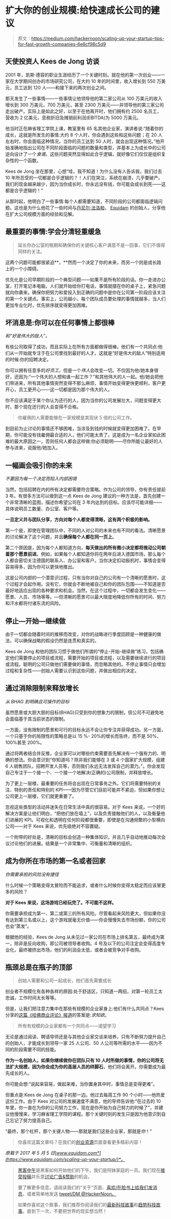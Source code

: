 # 扩大你的创业规模:给快速成长公司的建议

> 原文：<https://medium.com/hackernoon/scaling-up-your-startup-tips-for-fast-growth-companies-6e6cf98c5d9>

## 天使投资人 Kees de Jong 访谈

2001 年，凯斯·德容的职业生涯经历了一个关键时刻。就在他的第一次创业——一家在大学期间创办的市场研究公司，在大约 10 年的时间里，收入增长到 550 万美元，员工达到 120 人——和接下来的两次创业之间。

那天发生了一些事情——一些事情让他领导他的第二家公司从 100 万美元的收入增长到 300 万美元，700 万美元，甚至 2300 万美元——并领导他的第三家公司走出破产。实际上是如此之好，以至于在他离开时，他们拥有约 2500 名员工，营收为 2 亿美元，息税折旧及摊销前利润(EBITDA)为 5000 万美元。

他当时正在麻省理工学院上课，教室里有 65 名其他企业家，演讲者说:“随着你的成长，这就是所发生的事情:大约 8 个人时，你会遇到这些和这些问题；在 20 人左右时，你会面临这种情况，当你的员工达到 50 人时，就会出现这种情况。”他开始准确地指出公司在不同阶段面临的问题的数量和类型，并基本上为成长中的公司逆向设计了一个*食谱*。这些问题突然显得如此合乎逻辑，就好像它们仅仅是组织复杂性的一个函数。

Kees de Jong 坐在那里，心想“哇，我不知道！为什么没有人告诉我，我们过去 10 年所忍受的一切都是合乎逻辑的？！人们在哭泣，系统在崩溃，几乎要破产。我们的现金越来越少，因为当你成长时，你永远没有钱，你可能会成长到死——这都是合乎逻辑的！”

从那时起，他明白了一些事情:每个人都需要知道，不同阶段的公司都面临逻辑问题。这也是为什么他花了一些时间与[丹尼尔·法洛帕](/@faloppad)， [Equidam](https://www.equidam.com/) 的创始人，分享他在扩大公司规模方面的经验和见解。

## 最重要的事情:学会分清轻重缓急

> 延长你办公室的租期和确保你的关键核心客户满意不是一回事，它们不值得同样的关注。

这两个问题可能都很紧迫**，**然而一个决定了你的未来，而另一个则是成长路上的一个小障碍。

优先化是公司早期阶段的一个典型问题——如果不是所有阶段的话。你一走进办公室，打开笔记本电脑，人们就开始给你打电话，事情就摆在你的桌子上，紧急问题就向你袭来。确保你把努力和爱投入到正确的问题中是你在公司第一阶段应该关注的第一个关键点。事实上，公司越小，每个团队成员要处理的事情就越多，当人们更加专业化时，优先排序就变得更加困难。

## 坏消息是:你可以在任何事情上都很棒

*和“好是伟大的敌人”。*

有些公司取得了成功，而且实际上在所有方面都做得很棒。他们有一个共同点:他们从一开始就专注于在公司里找到最好的人才。这就是“好是伟大的敌人”特别适用的时候:你的招聘决定。

你可以拥有任意多的*好员工*，但是一个*伟人*会改变一切。不仅因为他/她本身很好，还因为:“一个伟大的人想和谁一起工作？”和其他伟大的人一起。他/她会把他们带进来，所有其他事情突然变得不那么麻烦，事情开始变得更快更顺利，客户更开心，员工更开心——这一切都是因为那个伟大的人。

你不应该满足于某个你认为还行的人，因为当你的公司发展壮大，问题变得更大时，那个现在还行的人会变得不合格。

> 你雇佣的人需要能够在一家规模是其现状 5 倍的公司工作。

到目前为止讨论的事情还不够困难，当涉及到钱的时候就变得更加困难了。在早期，你可能没有钱雇佣最合适的人，他们可能太贵了。这是成为一名企业家如此困难的最大原因之一，否则任何人都会这样做:你必须聪明——尽你所能让最好的人参与进来，说服他/她加入。

## 一幅画会吸引你的未来

*不要因为每一个决定而陷入内部困境*

当然，包括招聘在内的所有决定都需要符合策略。作为公司的领导，你有责任提前 3 年。有很多方法可以做到这一点 Kees de Jong 建议的一种方法是，首先创建一个非常清晰的蓝图，描述你希望公司在 3 年内达到的目标。应该尽可能详细——具体说明员工数量、办公室、客户等。

**一旦定义并与团队分享，方向对每个人都变得清晰，这有两个积极的影响。**

第一个是，即使在管理团队中，不同的人对公司的未来也有不同的看法。清晰愿景的讨论解决了这个问题，并且**确保每个人都在同一页上**。

第二个原因是，因为每个人都知道方向，**每天做出的所有微小决定都将推动公司朝着那个愿景前进**。例如，如果每个人都知道你将在两年后进入德国市场，那么每个人都会密切关注德国的联系人、办公室和客户。当你决定扣动扳机时，事情会变得容易得多，因为你可以更快地推出。

这是公司内部的一个潜意识过程，只有当你对自己的公司有一个清晰的愿景时，这个过程才会起作用。没有它，你就会不断地被自己和你的团队包围——不知道是否最好地适应出现的各种要求和机会。当然，在这个过程中，一切都会发生变化——愿景、人员、市场等等。—但清晰的愿景可以最大限度地降低你所有的时间、努力和汗水都将付诸东流的风险。

## 停止—开始—继续做

由于一切都会随着时间的推移而改变，对你的战略进行季度回顾是一种健康的做法，可以确保战略的假设仍然是连贯和真实的。

Kees de Jong 和他的团队习惯于做他们所谓的“停止-开始-继续做”练习，包括确定他们需要停止的项目或流程，需要开始的项目或流程，以及需要继续进行的项目或流程。聪明的公司只做他们需要做的事情，而忽略其他的。不停止事情只会增加过程和复杂性——创始人需要认识到这些问题，并做出相应的决定。

## 通过消除限制来释放增长

*从 BHAG 到明确且可操作的目标*

虽然愿景或大胆大胆的目标(BHAG)只受到你的想象力的限制，但公司不可避免地会面临基于其当前状态的限制。

一方面，没有限制的愿景和可行的目标永远不会让你专注并获得成功。另一方面，一个只基于你的局限性的策略总是以 15 %- 20%的增长而告终，而不是 50%、100%甚至 200%。

通过将两者结合并反推，企业家可以对哪些约束需要首先解决有一个强有力的、明确的想法。你会意识到“你知道吗？除非我们能够在 3 或 4 个国家扩大规模，组建 6 人销售团队，招聘开发人员等，否则我们永远无法发挥自己的潜力。”。你会发现自己专注于一个接一个、一个接一个地解决(正确的)公司限制，并释放增长。

为了更上一层楼，最重要的任务将会出现在日常事务之外。它们将需要特别的关注、特别的责任和特别的 KPI——因为尽管它们目前可能并不紧迫，但如果你想让公司更上一层楼，它们就更重要了。

忽视这些类型的活动并迷失在日常生活中真的很容易。对于 Kees 来说，一个好的解决方案是让他们明白，“把他们放在墙上”，以及负责接触他们的人，以及衡量他们进展的 KPI。可视化和透明在任何阶段都很重要，即使是在沟通频繁的小型横向公司——对于 Kees 来说，优先级绝对不容置疑。

一个附带的好处是，清晰的目标会创造一种集体知识，并且几乎自动地推动每次会议讨论他们的进展。结果是一个非常集中、可衡量和清晰的组织。

## 成为你所在市场的第一名或者回家

*你需要承担的风险没有捷径*

什么时候一个策略变得太冒险而不能追求，或者什么时候你变得太稳定而应该冒更多的风险？

**对于 Kees 来说，这场游戏已经玩完了。不可能不这样。**

你需要承担成为第一、第二或第三的所有风险。尽管看起来风险更大，但如果你没有达到第三名或以上，这个游戏就毫无价值——你会慢慢失去市场份额，你的公司也会“蒸发”。

根据他的经验，Kees de Jong 从未见过一家公司在市场上排名第五，最终成为第一，除非是反向收购，即公司被领导者收购。4 号及以下的公司注定会变得高度专业化，最终被挤出市场，他们的利润会太低，或者会被竞争对手收购。

## 瓶颈总是在瓶子的顶部

> 创始人需要和公司一起成长，他们首先需要成长

创业者不规模化有各种各样的原因:处于舒适区，只知道一两招，对第一轮员工太忠诚，工作时间太长等等。

但是，让我们把注意力集中在那些有规模的企业家身上:他们有什么共同点？Kees 分享的[这篇《哈佛商业评论》报道](https://hbr.org/2002/12/why-entrepreneurs-dont-scale)的答案是:*求知欲*。

> 所有有规模的企业家都有一个共同点——渴望学习

无论是通过阅读、聘请导师还是与其他企业家交谈来培养，只有不断努力提升自己的创始人，才能成长到领导一家 25 人公司、50 人公司等所需的水平——因为不同的阶段需要不同的技能。

**作为一名创始人，如果你继续做你在团队只有 10 人时所做的事情，你的公司将无法扩大规模，因为你会成为你的高层人员的绊脚石**，他们将会离开。你需要成为最先成长的人。

你可能会想:“说起来容易，做起来难，当你置身其中时，事情总是变得更难”。

但重点是:Kees de Jong 在桌子的那一边。他过去每周工作 90 个小时——他热爱这份工作。由于 Kees 对公司的发展速度不满意，他的导师告诉他:“在过去的 10 年里，你一直在为你的公司努力工作，现在是你开始为自己努力的时候了”，并建议他慢慢来，学习麻省理工学院的课程。那个关键时刻的发生只是因为他意识到自己忘记了努力提高自己。

“最终，那个杠杆，那个关键人物——那就是我们这些企业家，那就是*你*！”

> 你喜欢这篇文章吗？在我们的[创业资源](https://www.equidam.com/startup-resources/?medium-scaling)页面查看更多精彩内容！

*原载于 2017 年 5 月 5 日*[*www.equidam.com*](https://www.equidam.com/scaling-up-your-startup/)*。*

> [黑客中午](http://bit.ly/Hackernoon)是黑客如何开始他们的下午。我们是阿妹家庭的一员。我们现在[接受投稿](http://bit.ly/hackernoonsubmission)并乐意[讨论广告&赞助](mailto:partners@amipublications.com)的机会。
> 
> 要了解更多信息，请阅读我们的“关于”页面、[喜欢/在脸书上给我们发消息](http://bit.ly/HackernoonFB)，或者简单地发送 [tweet/DM @HackerNoon。](https://goo.gl/k7XYbx)
> 
> 如果你喜欢这个故事，我们推荐你阅读我们的[最新科技故事](http://bit.ly/hackernoonlatestt)和[趋势科技故事](https://hackernoon.com/trending)。直到下一次，不要把世界的现实想当然！
